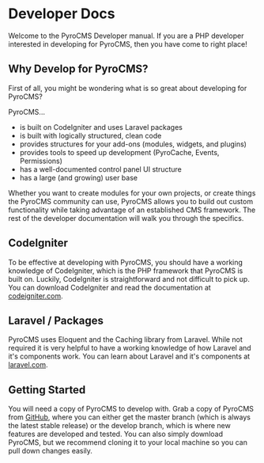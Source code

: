 # Developer Docs

Welcome to the PyroCMS Developer manual. If you are a PHP developer interested in developing for PyroCMS, then you have come to right place!

## Why Develop for PyroCMS?

First of all, you might be wondering what is so great about developing for PyroCMS? 

PyroCMS...

* is built on CodeIgniter and uses Laravel packages
* is built with logically structured, clean code
* provides structures for your add-ons (modules, widgets, and plugins) 
* provides tools to speed up development (PyroCache, Events, Permissions)
* has a well-documented control panel UI structure 
* has a large (and growing) user base

Whether you want to create modules for your own projects, or create things the PyroCMS community can use, PyroCMS allows you to build out custom functionality while taking advantage of an established CMS framework. The rest of the developer documentation will walk you through the specifics.

## CodeIgniter

To be effective at developing with PyroCMS, you should have a working knowledge of CodeIgniter, which is the PHP framework that PyroCMS is built on. Luckily, CodeIgniter is straightforward and not difficult to pick up. You can download CodeIgniter and read the documentation at <a href="http://codeigniter.com">codeigniter.com</a>.

## Laravel / Packages

PyroCMS uses Eloquent and the Caching library from Laravel. While not required it is very helpful to have a working knowledge of how Laravel and it's components work. You can learn about Laravel and it's components at <a href="http://laravel.com">laravel.com</a>.

## Getting Started

You will need a copy of PyroCMS to develop with. Grab a copy of PyroCMS from <a href="https://github.com/pyrocms/pyrocms">GitHub</a>, where you can either get the master branch (which is always the latest stable release) or the develop branch, which is where new features are developed and tested. You can also simply download PyroCMS, but we recommend cloning it to your local machine so you can pull down changes easily.